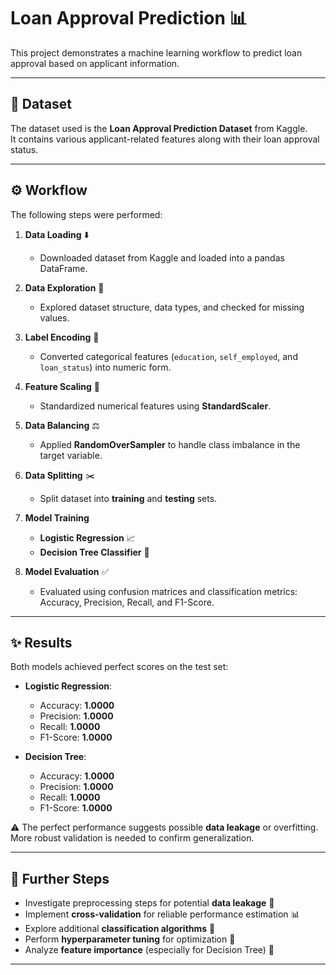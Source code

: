 # Loan Approval Prediction 📊

This project demonstrates a machine learning workflow to predict loan approval based on applicant information.  

---

## 📁 Dataset
The dataset used is the **Loan Approval Prediction Dataset** from Kaggle.  
It contains various applicant-related features along with their loan approval status.

---

## ⚙️ Workflow
The following steps were performed:

1. **Data Loading** ⬇️  
   - Downloaded dataset from Kaggle and loaded into a pandas DataFrame.  

2. **Data Exploration** 🤔  
   - Explored dataset structure, data types, and checked for missing values.  

3. **Label Encoding** 🔄  
   - Converted categorical features (`education`, `self_employed`, and `loan_status`) into numeric form.  

4. **Feature Scaling** 📏  
   - Standardized numerical features using **StandardScaler**.  

5. **Data Balancing** ⚖️  
   - Applied **RandomOverSampler** to handle class imbalance in the target variable.  

6. **Data Splitting** ✂️  
   - Split dataset into **training** and **testing** sets.  

7. **Model Training**  
   - **Logistic Regression** 📈  
   - **Decision Tree Classifier** 🌳  

8. **Model Evaluation** ✅  
   - Evaluated using confusion matrices and classification metrics:  
     Accuracy, Precision, Recall, and F1-Score.  

---

## ✨ Results
Both models achieved perfect scores on the test set:  

- **Logistic Regression**:  
  - Accuracy: **1.0000**  
  - Precision: **1.0000**  
  - Recall: **1.0000**  
  - F1-Score: **1.0000**  

- **Decision Tree**:  
  - Accuracy: **1.0000**  
  - Precision: **1.0000**  
  - Recall: **1.0000**  
  - F1-Score: **1.0000**  

⚠️ The perfect performance suggests possible **data leakage** or overfitting. More robust validation is needed to confirm generalization.

---

## 🚀 Further Steps
- Investigate preprocessing steps for potential **data leakage** 🔎  
- Implement **cross-validation** for reliable performance estimation 📊  
- Explore additional **classification algorithms** 🤖  
- Perform **hyperparameter tuning** for optimization 🔧  
- Analyze **feature importance** (especially for Decision Tree) 🌱  

---
